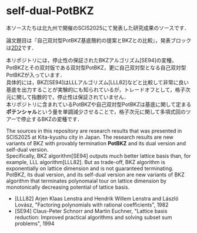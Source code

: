 # self-dual-PotBKZ

本ソースたちは北九州で開催のSCIS2025にて発表した研究成果のソースです．

論文題目は『自己双対型PotBKZ基底簡約の提案とBKZとの比較』，発表ブロックは[2D2](https://www.iwsec.org/scis/2025/program.html#2D2)です．

本リポジトリには，停止性の保証されたBKZアルゴリズム[SE94]の変種，PotBKZとその双対版である双対型PotBKZ，更に自己双対型となる自己双対型PotBKZが入っています．<br>具体的には，BKZ[SE94]はLLLアルゴリズム[LLL82]などと比較して非常に良い基底を出力することが実験的にも知られているが，トレードオフとして，格子次元に関して指数的で，停止性は保証されていません．<br>本リポジトリに含まれているPotBKZや自己双対型PotBKZは基底に関して定まる**ポテンシャル**という量を単調減少させることで，格子次元に関して多項式回のツアーで停止するBKZの変種です．

The sources in this repository are research results that was presented in SCIS2025 at Kita-kyushu city in Japan. The research results are new variants of BKZ with provably termination **PotBKZ** and its dual version and self-dual version.<br>Specifically, BKZ algorithm[SE94] outputs much better lattice basis than, for example, LLL algorithm[LLL82]. But as trade-off, BKZ algorithm is exponentially on lattice dimension and is not guaranteed terminating.<br>PotBKZ, its dual version, and its self-dual version are new variants of BKZ algorithm that terminates polynomaial tour on lattice dimension by monotonically decreasing potential of lattice basis.

- [LLL82] Arjen Klaas Lenstra and Hendrik Willem Lenstra and László Lovász, "Factoring polynomials with rational coefficients", 1982
- [SE94] Claus-Peter Schnorr and Martin Euchner, "Lattice basis reduction: Improved practical algorithms and solving subset sum problems", 1994
